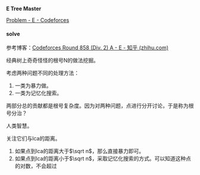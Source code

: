 **E Tree Master**

[Problem - E - Codeforces](https://codeforces.com/contest/1806/problem/E)

#### solve

参考博客：[Codeforces Round 858 (Div. 2) A - E - 知乎 (zhihu.com)](https://zhuanlan.zhihu.com/p/615119672)

经典树上奇奇怪怪的根号N的做法挖掘。

考虑两种问题不同的处理方法：

1. 一类为暴力做。
2. 一类为记忆化搜索。

两部分总的贡献都是根号复杂度。因为对两种问题，点进行分开讨论，于是称为根号分治？

人类智慧。

关注它们与lca的距离。

1. 如果点到lca的距离大于$\sqrt n$，那么直接暴力即可。
2. 如果点到lca的距离小于$\sqrt n$，采取记忆化搜索的方式。可以知道这种点的对数，不会超过
